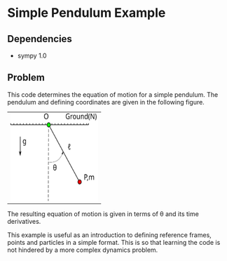 # Simple Pendulum Example

## Dependencies

- sympy 1.0

## Problem

This code determines the equation of motion for a simple pendulum. The pendulum
and defining coordinates are given in the following figure.

<div align="center">
<table class="image">
<tr><td><img src="./pendulum.svg" alt="Pendulum Diagram" title="Pendulum
Diagram" width="200" height="200"/> 
</td></tr>
</table>
</div>

The resulting equation of motion is given in terms of θ and its time
derivatives.

This example is useful as an introduction to defining reference frames, points
and particles in a simple format. This is so that learning the code is not
hindered by a more complex dynamics problem.
